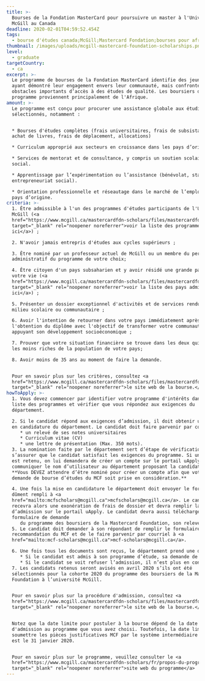 ```yaml
---
title: >-
  Bourses de la Fondation MasterCard pour poursuivre un master à l'Université
  McGill au Canada
deadline: 2020-02-01T04:59:52.454Z
tags:
  - bourse d'études canada;McGill;Mastercard Fondation;bourses pour africains
thumbnail: /images/uploads/mcgill-mastercard-foundation-scholarships.png
level:
  - graduate
targetCountry:
  - ca
excerpt: >-
  Le programme de bourses de la Fondation MasterCard identifie des jeunes doués
  ayant démontré leur engagement envers leur communauté, mais confrontés à des
  obstacles importants d’accès à des études de qualité. Les boursiers de ce
  programme proviennent principalement de l'Afrique.
amount: >-
  Le programme est conçu pour procurer une assistance globale aux étudiants
  sélectionnés, notamment :


  * Bourses d'études complètes (frais universitaires, frais de subsistance,
  achat de livres, frais de déplacement, allocations)

  * Curriculum approprié aux secteurs en croissance dans les pays d’origine.

  * Services de mentorat et de consultance, y compris un soutien scolaire et
  social.

  * Apprentissage par l’expérimentation ou l’assistance (bénévolat, stage,
  entrepreneuriat social).

  * Orientation professionnelle et réseautage dans le marché de l’emploi des
  pays d’origine.
criteria: >-
  1. Être admissible à l'un des programmes d'études participants de l'Université
  McGill (<a
  href="https://www.mcgill.ca/mastercardfdn-scholars/files/mastercardfdn-scholars/liste_des_programmes_detudes_participants_2020.pdf"
  target="_blank" rel="noopener noreferrer">voir la liste des programmes
  ici</a>) ;

  2. N'avoir jamais entrepris d'études aux cycles supérieurs ;

  3. Être nominé par un professeur actuel de McGill ou un membre du personnel
  administratif du programme de votre choix;

  4. Être citoyen d'un pays subsaharien et y avoir résidé une grande partie de
  votre vie (<a
  href="https://www.mcgill.ca/mastercardfdn-scholars/files/mastercardfdn-scholars/liste_des_pays_admissibles_2020.pdf"
  target="_blank" rel="noopener noreferrer">voir la liste des pays admissibles
  ici</a>) ;

  5. Présenter un dossier exceptionnel d'activités et de services rendus dans le
  milieu scolaire ou communautaire ;

  6. Avoir l'intention de retourner dans votre pays immédiatement après
  l'obtention du diplôme avec l'objectif de transformer votre communauté en
  appuyant son développement socioéconomique ;

  7. Prouver que votre situation financière se trouve dans les deux quintiles
  les moins riches de la population de votre pays;

  8. Avoir moins de 35 ans au moment de faire la demande.


  Pour en savoir plus sur les critères, consultez <a
  href="https://www.mcgill.ca/mastercardfdn-scholars/files/mastercardfdn-scholars/programme_des_boursiers_de_la_mastercard_foundation_-_criteres_dadmissibilite_2020.pdf"
  target="_blank" rel="noopener noreferrer">le site web de la bourse.</a>
howToApply: >-
  1. Vous devez commencer par identifier votre programme d'intérêts dans la
  liste des programmes et vérifier que vous répondez aux exigences du
  département.

  2. Si le candidat répond aux exigences d’admission, il doit obtenir une mise
  en candidature du département. Le candidat doit faire parvenir par courriel:
     * un relevé de ses notes universitaires
     * Curriculum vitae (CV)
     * une lettre de présentation (Max. 350 mots).
  3. La nomination faite par le département sert d’étape de vérification pour
  s’assurer que le candidat satisfait les exigences du programme. Si un candidat
  est retenu, on lui demandera de créer un compte sur le portail uApply et de
  communiquer le nom d’utilisateur au département proposant la candidature.
  **Vous DEVEZ attendre d’être nominé pour créer un compte afin que votre
  demande de bourse d’études du MCF soit prise en considération.**

  4. Une fois la mise en candidature le département doit envoyer le formulaire
  dûment rempli à <a
  href="mailto:mcfscholars@mcgill.ca">mcfscholars@mcgill.ca</a>. Le candidat
  recevra alors une exonération de frais de dossier et devra remplir la demande
  d’admission sur le portail uApply. Le candidat devra aussi télécharger le
  formulaire de demande
     du programme des boursiers de la Mastercard Foundation, son relevé bancaire et la lettre du commanditaire de ses études antérieurs.
  5. Le candidat doit demander à son répondant de remplir le formulaire de
  recommandation du MCF et de le faire parvenir par courriel à <a
  href="mailto:mcf-scholars@mcgill.ca">mcf-scholars@mcgill.ca</a>.

  6. Une fois tous les documents sont reçus, le département prend une décision.
     * Si le candidat est admis à son programme d’étude, sa demande de MCF est présélectionnée. Une fois présélectionnée, la demande du candidat est soumise au Comité de sélection du MCF pour l’évaluation finale.
     * Si le candidat se voit refuser l’admission, il n’est plus en concurrence pour la bourse.
  7. Les candidats retenus seront avisés en avril 2020 s’ils ont été
  sélectionnés pour la cohorte 2020 du programme des boursiers de la Mastercard
  Foundation à l’université McGill.


  Pour en savoir plus sur la procédure d'admission, consultez <a
  href="https://www.mcgill.ca/mastercardfdn-scholars/files/mastercardfdn-scholars/mastercard_foundation_scholars_program_-_etape_par_etape_instructions_2020.pdf"
  target="_blank" rel="noopener noreferrer">le site web de la bourse.</a>


  Notez que la date limite pour postuler à la bourse dépend de la date limite
  d'admission au programme que vous avez choisi. Toutefois, la date limite pour
  soumettre les pièces justificatives MCF par le système intermédiaire uApply
  est le 31 janvier 2020.


  Pour en savoir plus sur le programme, veuillez consulter le <a
  href="https://www.mcgill.ca/mastercardfdn-scholars/fr/propos-du-programme/fiche-dinformation-programme-de-bourses-de-la-fondation-mastercard"
  target="_blank" rel="noopener noreferrer">site web du programme</a>
---
```


